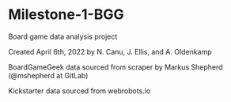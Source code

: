 # Milestone-1-BGG
Board game data analysis project

Created April 6th, 2022 by N. Canu, J. Ellis, and A. Oldenkamp

BoardGameGeek data sourced from scraper by Markus Shepherd (@mshepherd at GitLab)

Kickstarter data sourced from webrobots.io

